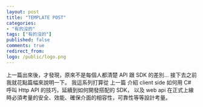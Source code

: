 ```yaml
---
layout: post
title: "TEMPLATE POST"
categories:
- "有的沒的"
tags: ["有的沒的"]
published: false
comments: true
redirect_from:
logo: /public/logo.png
---
```


上一篇出來後，才發現，原來不是每個人都清楚 API 跟 SDK 的差別... 接下去之前我就花點篇幅來說明一下。
我這系列打算從 上一篇 介紹 client side 如何用 C# 呼叫 Http API 的技巧，延續到如何開發搭配的 SDK，
以及 web api 在正式上線時必須考量的安全、效能、確保介面的相容性，可靠性等等設計考量。

<!--more-->
